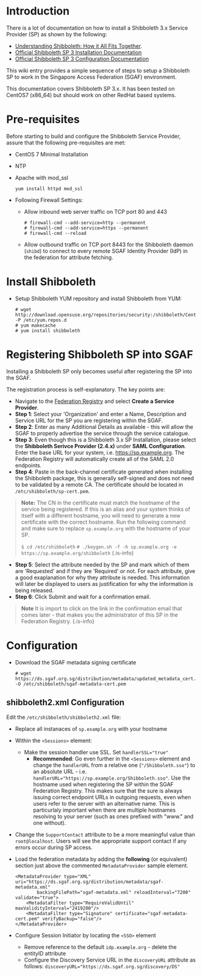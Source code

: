 <!-- TITLE: Service Provider Installation: Shibboleth 3 -->
<!-- SUBTITLE: A quick summary of Service Provider Installation Shibboleth -->

# Introduction
There is a lot of documentation on how to install a Shibboleth 3.x Service Provider (SP) as shown by the following:

* [Understanding Shibboleth: How it All Fits Together](https://wiki.shibboleth.net/confluence/display/CONCEPT/FlowsAndConfig).
* [Official Shibboleth SP 3 Installation Documentation](https://wiki.shibboleth.net/confluence/display/SP3/Installation)
* [Official Shibboleth SP 3 Configuration Documentation](https://wiki.shibboleth.net/confluence/display/SP3/Configuration)

This wiki entry provides a simple sequence of steps to setup a Shibboleth SP to work in the Singapore Access Federation (SGAF) environment.

This documentation covers Shibboleth SP 3.x. It has been tested on CentOS7 (x86_64) but should work on other RedHat based systems.

# Pre-requisites

Before starting to build and configure the Shibboleth Service Provider, assure that the following pre-requisites are met:

* CentOS 7 Minimal Installation
* NTP
* Apache with mod_ssl

	```
	yum install httpd mod_ssl
	```

* Following Firewall Settings:
	* Allow inbound web server traffic on TCP port 80 and 443 
	
		```
		# firewall-cmd --add-service=http --permanent
		# firewall-cmd --add-service=https --permanent
		# firewall-cmd --reload
		```

	* Allow outbound traffic on TCP port 8443 for the Shibboleth daemon (`shibd`) to connect to every remote SGAF Identity Provider (IdP) in the federation for attribute fetching.
	
# Install Shibboleth
* Setup Shibboleth YUM repository and install Shibboleth from YUM:

	```
	# wget http://download.opensuse.org/repositories/security:/shibboleth/CentOS_7/security:shibboleth.repo -P /etc/yum.repos.d
	# yum makecache
	# yum install shibboleth
	```

# Registering Shibboleth SP into SGAF
Installing a Shibboleth SP only becomes useful after registering the SP into the SGAF.

The registration process is self-explanatory. The key points are:

* Navigate to the [Federation Registry](https://manager.sgaf.org.sg/federationregistry) and select **Create a Service Provider**.
* **Step 1**: Select your 'Organization' and enter a Name, Description and Service URL for the SP you are registering within the SGAF.
* **Step 2**: Enter as many Additional Details as available - this will allow the SGAF to properly advertise the service through the service catalogue.
* **Step 3**: Even though this is a Shibboleth 3.x SP Installation, please select the **Shibboleth Serivce Provider (2.4.x)** under **SAML Configuration**. Enter the base URL for your system, i.e. https://sp.example.org. The Federation Registry will automatically create all of the SAML 2.0 endpoints.
* **Step 4**: Paste in the back-channel certificate generated when installing the Shibboleth package, this is generally self-signed and does not need to be validated by a remote CA. The certificate should be located in `/etc/shibboleth/sp-cert.pem`.
> **Note:**
> The CN in the certificate must match the hostname of the service being registered. If this is an alias and your system thinks of itself with a different hostname, you will need to generate a new certificate with the correct hostname.
> Run the following command and make sure to replace `sp.example.org` with the hostname of your SP.
> 
>`$ cd /etc/shibboleth`
>`# ./keygen.sh -f -h sp.example.org -e https://sp.example.org/shibboleth`
{.is-info}

* **Step 5**: Select the attribute needed by the SP and mark which of them are 'Requested' and if they are 'Required' or not. For each attribute, give a good exaplanation for why they attribute is needed. This information will later be displayed to users as justification for why the information is being released.
* **Step 6**: Click Submit and wait for a confirmation email.

> **Note**
> It is import to click on the link in the confirmation email that comes later - that makes you the administrator of this SP in the Federation Registry.
{.is-info}
# Configuration
* Download the SGAF metadata signing certificate

	```
	# wget https://ds.sgaf.org.sg/distribution/metadata/updated_metadata_cert.pem -O /etc/shibboleth/sgaf-metadata-cert.pem
	```

## shibboleth2.xml Configuration
Edit the `/etc/shibboleth/shibboleth2.xml` file:
* Replace all instanaces of `sp.example.org` with your hostname
* Within the `<Sessions>` element:
	* Make the session handler use SSL. Set `handlerSSL="true"`
		* **Recommended**: Go even further  in the `<Sessions>` element and change the `handlerURL` from a relative one (`"/Shibboleth.sso"`) to an absolute URL - i.e. `handlerURL="https://sp.example.org/Shibboleth.sso"`. Use the hostname used when registering the SP within the SGAF Federation Registry. This makes sure that the sure is always issuing correct endpoint URLs in outgoing requests, even when users refer to the server with an alternative name. This is particurlaly important when there are multiple hostnames resolving to your server (such as ones prefixed with "www." and one without).
*  Change the `SupportContact` attribute to be a more meaningful value than `root@localhost`. Users will see the appropriate support contact if any errors occur during SP access.
* Load the federation metadata by adding the **following** (or equivalent) section just above the commented `MetadataProvider` sample element.
	
	```
	<MetadataProvider type="XML" uri="https://ds.sgaf.org.sg/distribution/metadata/sgaf-metadata.xml"
			backingFilePath="sgaf-metadata.xml" reloadInterval="7200" validate="true">
		<MetadataFilter type="RequireValidUntil" maxValidityInterval="2419200"/>
		<MetadataFilter type="Signature" certificate="sgaf-metadata-cert.pem" verifyBackup="false"/>
	</MetadataProvider>
	```
* Configure Session Initiator by locating the `<SSO>` element
	* Remove reference to the default `idp.example.org` - delete the entityID attribute
	* Configure the Discovery Service URL in the `discoveryURL` attribute as follows: `discoveryURL="https://ds.sgaf.org.sg/discovery/DS"`
